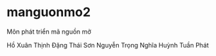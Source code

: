 # manguonmo2
Môn phát triển mã nguồn mở

Hồ Xuân Thịnh 
Đặng Thái Sơn
Nguyễn Trọng Nghĩa
Huỳnh Tuần Phát
